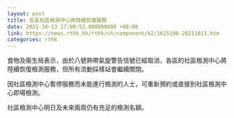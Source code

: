 ```yaml
---
layout: post
title: 各區社區檢測中心將陸續恢復服務
date: 2021-10-13 17:09:53.000000000 +08:00
link: https://news.rthk.hk/rthk/ch/component/k2/1615106-20211013.htm
categories: rthk
---
```


食物及衞生局表示，由於八號熱帶氣旋警告信號已經取消，各區的社區檢測中心將陸續恢復檢測服務，但所有流動採樣站會繼續關閉。

因社區檢測中心暫停服務而未能進行檢測的人士，可重新預約或直接到社區檢測中心即場檢測。

社區檢測中心明日及未來兩周仍有充足的檢測名額。
